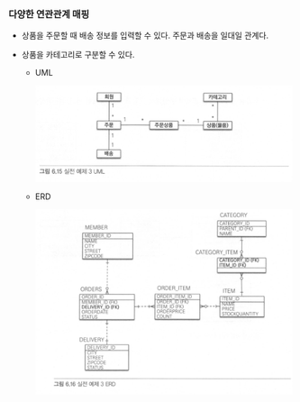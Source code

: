 ### 다양한 연관관계 매핑

* 상품을 주문할 때 배송 정보를 입력할 수 있다.
  주문과 배송을 일대일 관계다.
* 상품을 카테고리로 구분할 수 있다.

  * UML
  
    ![alt tag](./img/pic_6_15.png)

  * ERD
  
    ![alt tag](./img/pic_6_16.png)
